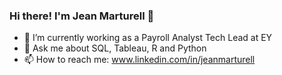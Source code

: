### Hi there! I'm Jean Marturell 👋



- 🔭 I’m currently working as a Payroll Analyst Tech Lead at EY
- 💬 Ask me about SQL, Tableau, R and Python
- 📫 How to reach me: www.linkedin.com/in/jeanmarturell
